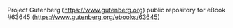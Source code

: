 Project Gutenberg (https://www.gutenberg.org) public repository for
eBook #63645 (https://www.gutenberg.org/ebooks/63645)
